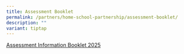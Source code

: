 ```yaml
---
title: Assessment Booklet
permalink: /partners/home-school-partnership/assessment-booklet/
description: ""
variant: tiptap
---
```

<p><a href="/files/Forms/2025/Assessment_Information_Booklet_2025_Final2.pdf" rel="noopener nofollow" target="_blank">Assessment Information Booklet 2025</a>
</p>